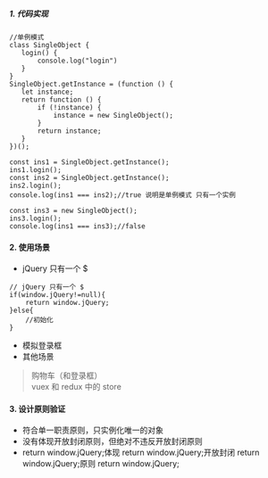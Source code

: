 ##### 1. 代码实现
 ```
 //单例模式
class SingleObject {
    login() {
        console.log("login")
    }
}
SingleObject.getInstance = (function () {
    let instance;
    return function () {
        if (!instance) {
            instance = new SingleObject();
        }
        return instance;
    }
})();

const ins1 = SingleObject.getInstance();
ins1.login();
const ins2 = SingleObject.getInstance();
ins2.login();
console.log(ins1 === ins2);//true 说明是单例模式 只有一个实例

const ins3 = new SingleObject();
ins3.login();
console.log(ins1 === ins3);//false

 ```
#### 2. 使用场景
- jQuery 只有一个 $
```
// jQuery 只有一个 $
if(window.jQuery!=null){
    return window.jQuery;
}else{
    //初始化
}
```
- 模拟登录框
- 其他场景 
>  购物车（和登录框）  
> vuex 和 redux 中的 store

#### 3. 设计原则验证
- 符合单一职责原则，只实例化唯一的对象
- 没有体现开放封闭原则，但绝对不违反开放封闭原则
- 
    return window.jQuery;体现
    return window.jQuery;开放封闭
    return window.jQuery;原则
    return window.jQuery;
